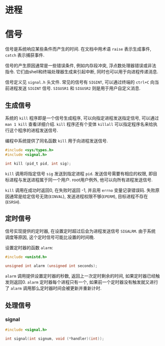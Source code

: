 # 进程

# 信号
信号是系统响应某些条件而产生的时间. 在文档中用术语 `raise` 表示生成事件, `catch` 表示捕获事件.

信号的产生原因通常是一些错误条件, 例如内存段冲突, 浮点数处理器错误或非法指令. 它们由shell和终端处理器生成来引起中断, 同时也可以用于向进程传递消息.

信号定义见 `signal.h` 头文件. 常见的信号有 `SIGINT`, 可以通过终端的 `ctrl+C` 向当前进程发送 `SIGINT` 信号. `SIGUSR1` 和 `SIGUSR2` 则是用于用户自定义消息.

## 生成信号
系统的 `kill` 程序即是一个信号生成程序, 可以向指定进程发送指定信号, 可以通过 `man 1 kill` 查看详细介绍. `kill` 程序还有个变体 `killall` 可以指定程序名来给执行这个程序的进程发送信号.

编程中系统提供了同名函数 `kill` 用于向进程发送信号.
```C
#include <sys/types.h>
#include <signal.h>

int kill (pid_t pid, int sig);
```
`kill` 调用将指定信号 `sig` 发送到指定进程 `pid`. 发送信号需要有相应的权限, 即目标进程与发送进程属于同一个用户. root用户例外, 他可以向所有进程发送信号.

`kill` 调用在成功时返回0, 在失败时返回 -1, 并且用 `errno` 变量记录错误码. 失败原因通常是给定信号无效(`EINVAL`), 发送进程权限不够(`EPERM`), 目标进程不存在(`ESRSH`).

## 定时信号
信号实现提供的定时器, 在设置定时超过后会为进程发送信号 `SIGALRM`. 由于系统调度等原因, 这个定时信号可能比设置的时间晚.

设置定时器的函数 `alarm`:
```C
#include <unistd.h>

unsigned int alarm (unsigned int seconds);
```

`alarm` 调用提供设置定时器的秒数, 返回上一次定时剩余的时间, 如果定时器已经触发则返回0. `alarm` 定时器每个进程只有一个, 如果前一个定时器没有触发就又进行了 `alarm` 调用那么定时器时间会被更新并重新计时.

## 处理信号
### signal
```C
#include <signal.h>

int signal(int signum, void (*handler)(int));
```
